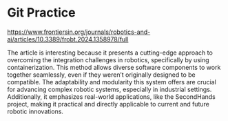 # Git Practice
https://www.frontiersin.org/journals/robotics-and-ai/articles/10.3389/frobt.2024.1358978/full

The article is interesting because it presents a cutting-edge approach to overcoming the integration challenges in robotics, specifically by using containerization. This method allows diverse software components to work together seamlessly, even if they weren’t originally designed to be compatible. The adaptability and modularity this system offers are crucial for advancing complex robotic systems, especially in industrial settings. Additionally, it emphasizes real-world applications, like the SecondHands project, making it practical and directly applicable to current and future robotic innovations.